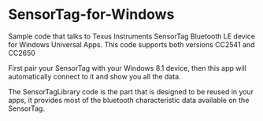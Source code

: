 SensorTag-for-Windows
=====================

Sample code that talks to Texus Instruments SensorTag Bluetooth LE device for Windows Universal Apps.  This code supports both versions CC2541 and CC2650

First pair your SensorTag with your Windows 8.1 device, then this app will automatically connect to it and show you all the data.

The SensorTagLibrary code is the part that is designed to be reused in your apps, it provides most of the bluetooth characteristic data available on the SensorTag.


